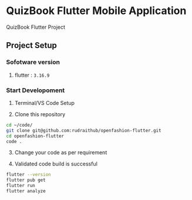 # QuizBook Flutter Mobile Application
QuizBook Flutter Project

## Project Setup

### Sofotware version
1. flutter : `3.16.9`


### Start Developoment

1. Terminal/VS Code Setup

2. Clone this repository
```bash
cd ~/code/
git clone git@github.com:rudraithub/openfashion-flutter.git
cd openfashion-flutter
code . 
```

3. Change your code as per requirement

4. Validated code build is successful

```bash
flutter --version
flutter pub get
flutter run
flutter analyze
```


